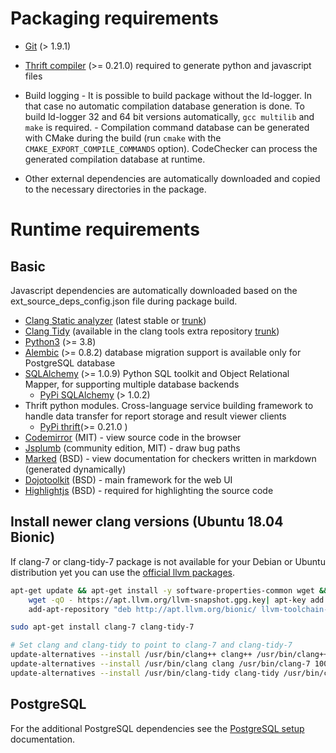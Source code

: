
# Packaging requirements
  *  [Git](https://git-scm.com/) (> 1.9.1)
  *  [Thrift compiler](https://thrift.apache.org/) (>= 0.21.0) required to generate python and javascript files
  *  Build logging
    - It is possible to build package without the ld-logger. In that case no automatic compilation database generation is done. To build ld-logger 32 and 64 bit versions automatically, `gcc multilib` and `make` is required.
    - Compilation command database can be generated with CMake during the build (run `cmake` with the `CMAKE_EXPORT_COMPILE_COMMANDS` option). CodeChecker can process the generated compilation database at runtime.

  * Other external dependencies are automatically downloaded and
    copied to the necessary directories in the package.

# Runtime requirements
## Basic
Javascript dependencies are automatically downloaded based on the ext_source_deps_config.json file during package build.

  * [Clang Static analyzer](http://clang-analyzer.llvm.org/) (latest stable or [trunk](http://clang.llvm.org/get_started.html))
  * [Clang Tidy](http://clang.llvm.org/extra/clang-tidy/) (available in the clang tools extra repository [trunk](http://clang.llvm.org/get_started.html))
  * [Python3](https://www.python.org/) (>= 3.8)
  * [Alembic](https://pypi.python.org/pypi/alembic) (>= 0.8.2) database migration support is available only for PostgreSQL database
  * [SQLAlchemy](http://www.sqlalchemy.org/) (>= 1.0.9) Python SQL toolkit and Object Relational Mapper, for supporting multiple database backends
      * [PyPi SQLAlchemy](https://pypi.python.org/pypi/SQLAlchemy) (> 1.0.2)
  * Thrift python modules. Cross-language service building framework to handle data transfer for report storage and result viewer clients
      * [PyPi thrift](https://pypi.python.org/pypi/thrift/0.21.0)(>= 0.21.0 )
  * [Codemirror](https://codemirror.net/) (MIT) - view source code in the browser
  * [Jsplumb](https://jsplumbtoolkit.com/) (community edition, MIT) - draw bug paths
  * [Marked](https://github.com/chjj/marked) (BSD) - view documentation for checkers written in markdown (generated dynamically)
  * [Dojotoolkit](https://dojotoolkit.org/) (BSD) - main framework for the web UI
  * [Highlightjs](https://highlightjs.org/) (BSD) - required for highlighting the source code

## Install newer clang versions (Ubuntu 18.04 Bionic)

If clang-7 or clang-tidy-7 package is not available for your Debian or Ubuntu
distribution yet you can use the [official llvm packages](https://apt.llvm.org/).

```sh
apt-get update && apt-get install -y software-properties-common wget && \
    wget -qO - https://apt.llvm.org/llvm-snapshot.gpg.key| apt-key add - && \
    add-apt-repository "deb http://apt.llvm.org/bionic/ llvm-toolchain-bionic-7 main"

sudo apt-get install clang-7 clang-tidy-7

# Set clang and clang-tidy to point to clang-7 and clang-tidy-7
update-alternatives --install /usr/bin/clang++ clang++ /usr/bin/clang++-7 100 && \
update-alternatives --install /usr/bin/clang clang /usr/bin/clang-7 100 && \
update-alternatives --install /usr/bin/clang-tidy clang-tidy /usr/bin/clang-tidy-7 100
```

## PostgreSQL

For the additional PostgreSQL dependencies see the
[PostgreSQL setup](web/postgresql_setup.md) documentation.